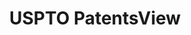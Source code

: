 ---
bigquery: https://console.cloud.google.com/bigquery?p=patents-public-data&d=patentsview&page=dataset
citation: Attribution should be given to PatentsView for use, distribution, or derivative
  works.
code: https://github.com/CSSIP-AIR/PatentsView-Code-Snippets/
contributors: USPTO
cost: None
description: 'PatentsView includes US patent data including raw data (summaries, applications,
  pregrant applications), disambugations of inventors and assignees, and inventor
  gender estimates.  Also foreign priority data, # of figures and sheets, and government
  interest statements.'
documentation: https://patentsview.org/query/builder-faqs
last_edit: 04/09/2022, 05:49:50
location: https://patentsview.org/
maintained_by: USPTO
record_creation_timestamp: 12/2/2020 17:20:46
schema_fields:
- subgroup_id
- state
- disamb_inventor_id_20201229
- contract_award_number
- type
- level_two
- term_grant
- doc_type
- attribution_status
- name_first
- num_sheets
- disamb_inventor_id_20191231
- level_one
- patent_id
- disamb_inventor_id_20190312
- gi_statement
- designation
- disamb_inventor_id_20181127
- disclaimer_date
- classification_data_source
- disamb_inventor_id_20170808
- main_group
- country
- inventor_id
- section
- disamb_inventor_id_20190820
- status
- rel_id
- variety
- classification_value
- disamb_inventor_id_20200630
- disamb_assignee_id_20200630
- relkind
- latin_name
- fname
- mainclass_id
- state_fips
- deceased
- level_three
- title
- _371_date
- num_figures
- dependent
- role
- text
- field_title
- num
- disamb_assignee_id_20191231
- disamb_inventor_id_20171003
- term_disclaimer
- group_id
- subgroup
- symbol_position
- field_id
- organization
- rule_47
- series_code
- subcategory_id
- disamb_inventor_id_20171226
- section_id
- male
- lapse_of_patent
- rawlocation_id
- action_date
- subsection_id
- disamb_assignee_id_20191008
- applicant_type
- category
- uuid
- disamb_assignee_id_20200331
- rawinventor_id
- longitude
- term_extension
- organization_id
- _102_date
- kind
- sector_title
- disamb_inventor_id_20200331
- lname
- category_id
- county
- classification_status
- rawassignee_id
- disamb_inventor_id_20180528
- ipc_version_indicator
- latitude
- location_id
- disamb_inventor_id_20170307
- assignee_id
- abstract
- publication_number
- male_flag
- disamb_inventor_id_20191008
- subclass_id
- latlong
- subclass
- num_claims
- length
- disamb_assignee_id_20190312
- f102_date
- name
- exemplary
- ipc_class
- county_fips
- id
- disamb_assignee_id_20181127
- disamb_assignee_id_20200929
- application_id
- filename
- doctype
- group
- sequence
- date
- name_last
- disamb_inventor_id_20200929
- classification_level
- f371_date
- citation_id
- reldocno
- number
- withdrawn
- country_transformed
- lawyer_id
- disamb_assignee_id_20190820
- city
shortname: patentsview
tags:
- disambiguation
- United States
- gender
terms_of_use: Creative Commons Attribution 4.0 International License.
timeframe: 1963-1999
title: USPTO PatentsView
uuid: cf1780b1-e265-4e49-8d1d-83b9cfe0fd9a
---
